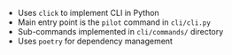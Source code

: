 - Uses `click` to implement CLI in Python
- Main entry point is the `pilot` command in `cli/cli.py`
- Sub-commands implemented in `cli/commands/` directory
- Uses `poetry` for dependency management